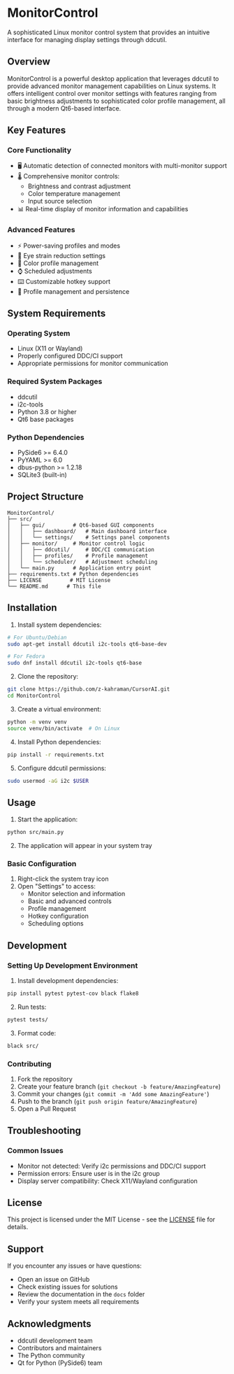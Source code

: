 # MonitorControl

A sophisticated Linux monitor control system that provides an intuitive interface for managing display settings through ddcutil.

## Overview

MonitorControl is a powerful desktop application that leverages ddcutil to provide advanced monitor management capabilities on Linux systems. It offers intelligent control over monitor settings with features ranging from basic brightness adjustments to sophisticated color profile management, all through a modern Qt6-based interface.

## Key Features

### Core Functionality
- 🖥️ Automatic detection of connected monitors with multi-monitor support
- 🌡️ Comprehensive monitor controls:
  - Brightness and contrast adjustment
  - Color temperature management
  - Input source selection
- 📊 Real-time display of monitor information and capabilities

### Advanced Features
- ⚡ Power-saving profiles and modes
- 👀 Eye strain reduction settings
- 🎨 Color profile management
- ⌚ Scheduled adjustments
- ⌨️ Customizable hotkey support
- 💾 Profile management and persistence

## System Requirements

### Operating System
- Linux (X11 or Wayland)
- Properly configured DDC/CI support
- Appropriate permissions for monitor communication

### Required System Packages
- ddcutil
- i2c-tools
- Python 3.8 or higher
- Qt6 base packages

### Python Dependencies
- PySide6 >= 6.4.0
- PyYAML >= 6.0
- dbus-python >= 1.2.18
- SQLite3 (built-in)

## Project Structure

```
MonitorControl/
├── src/
│   ├── gui/         # Qt6-based GUI components
│   │   ├── dashboard/   # Main dashboard interface
│   │   └── settings/    # Settings panel components
│   ├── monitor/     # Monitor control logic
│   │   ├── ddcutil/     # DDC/CI communication
│   │   ├── profiles/    # Profile management
│   │   └── scheduler/   # Adjustment scheduling
│   └── main.py      # Application entry point
├── requirements.txt # Python dependencies
├── LICENSE         # MIT License
└── README.md      # This file
```

## Installation

1. Install system dependencies:
```bash
# For Ubuntu/Debian
sudo apt-get install ddcutil i2c-tools qt6-base-dev

# For Fedora
sudo dnf install ddcutil i2c-tools qt6-base
```

2. Clone the repository:
```bash
git clone https://github.com/z-kahraman/CursorAI.git
cd MonitorControl
```

3. Create a virtual environment:
```bash
python -m venv venv
source venv/bin/activate  # On Linux
```

4. Install Python dependencies:
```bash
pip install -r requirements.txt
```

5. Configure ddcutil permissions:
```bash
sudo usermod -aG i2c $USER
```

## Usage

1. Start the application:
```bash
python src/main.py
```

2. The application will appear in your system tray

### Basic Configuration

1. Right-click the system tray icon
2. Open "Settings" to access:
   - Monitor selection and information
   - Basic and advanced controls
   - Profile management
   - Hotkey configuration
   - Scheduling options

## Development

### Setting Up Development Environment

1. Install development dependencies:
```bash
pip install pytest pytest-cov black flake8
```

2. Run tests:
```bash
pytest tests/
```

3. Format code:
```bash
black src/
```

### Contributing

1. Fork the repository
2. Create your feature branch (`git checkout -b feature/AmazingFeature`)
3. Commit your changes (`git commit -m 'Add some AmazingFeature'`)
4. Push to the branch (`git push origin feature/AmazingFeature`)
5. Open a Pull Request

## Troubleshooting

### Common Issues
- Monitor not detected: Verify i2c permissions and DDC/CI support
- Permission errors: Ensure user is in the i2c group
- Display server compatibility: Check X11/Wayland configuration

## License

This project is licensed under the MIT License - see the [LICENSE](LICENSE) file for details.

## Support

If you encounter any issues or have questions:

- Open an issue on GitHub
- Check existing issues for solutions
- Review the documentation in the `docs` folder
- Verify your system meets all requirements

## Acknowledgments

- ddcutil development team
- Contributors and maintainers
- The Python community
- Qt for Python (PySide6) team
